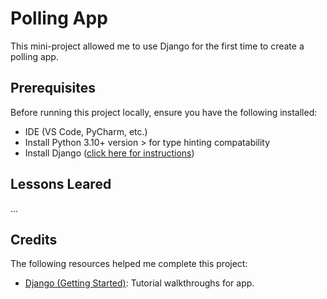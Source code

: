 # Polling App

This mini-project allowed me to use Django for the first time to create a polling app.

## Prerequisites

Before running this project locally, ensure you have the following installed:

* IDE (VS Code, PyCharm, etc.)
* Install Python 3.10+ version > for type hinting compatability
* Install Django ([click here for instructions](https://www.djangoproject.com/))

## Lessons Leared

...

## Credits

The following resources helped me complete this project:

* [Django (Getting Started)](https://docs.djangoproject.com/en/5.2/intro/): Tutorial walkthroughs for app. 